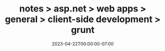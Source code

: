 ---
title: "notes > asp.net > web apps > general > client-side development > grunt"
date: 2023-04-22T00:00:00-07:00
draft: true
---